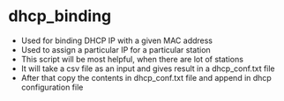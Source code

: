 # dhcp_binding
* Used for binding DHCP IP with a given MAC address
* Used to assign a particular IP for a particular station
* This script will be most helpful, when there are lot of stations
* It will take a csv file as an input and gives result in a dhcp_conf.txt file
* After that copy the contents in dhcp_conf.txt file and append in dhcp configuration file
